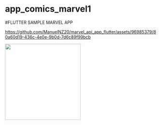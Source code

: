 # app_comics_marvel1
#FLUTTER SAMPLE MARVEL APP


https://github.com/ManuelNZ20/marvel_api_app_flutter/assets/96985379/80a60d19-436c-4e0e-9b0d-7d6c89f99bcb

<img src="https://github.com/ManuelNZ20/marvel_api_app_flutter/assets/96985379/80a60d19-436c-4e0e-9b0d-7d6c89f99bcb" width="250">

